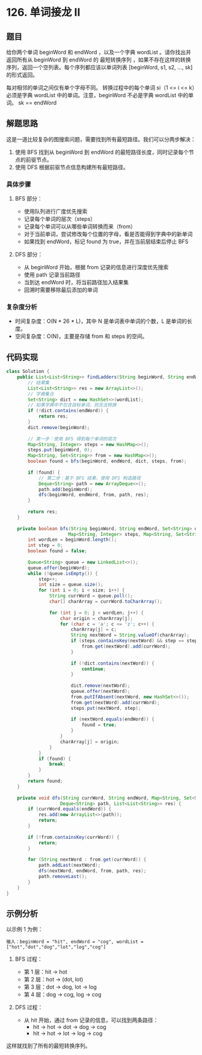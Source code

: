 # 126. 单词接龙 II

## 题目

给你两个单词 beginWord 和 endWord ，以及一个字典 wordList 。请你找出并返回所有从 beginWord 到 endWord 的 最短转换序列 ，如果不存在这样的转换序列，返回一个空列表。每个序列都应该以单词列表 [beginWord, s1, s2, ..., sk] 的形式返回。

每对相邻的单词之间仅有单个字母不同。
转换过程中的每个单词 si（1 <= i <= k）必须是字典 wordList 中的单词。注意，beginWord 不必是字典 wordList 中的单词。
sk == endWord

## 解题思路

这是一道比较复杂的图搜索问题，需要找到所有最短路径。我们可以分两步解决：

1. 使用 BFS 找到从 beginWord 到 endWord 的最短路径长度，同时记录每个节点的前驱节点。
2. 使用 DFS 根据前驱节点信息构建所有最短路径。

### 具体步骤

1. BFS 部分：
   - 使用队列进行广度优先搜索
   - 记录每个单词的层次（steps）
   - 记录每个单词可以从哪些单词转换而来（from）
   - 对于当前单词，尝试修改每个位置的字母，看是否能得到字典中的新单词
   - 如果找到 endWord，标记 found 为 true，并在当前层结束后停止 BFS

2. DFS 部分：
   - 从 beginWord 开始，根据 from 记录的信息进行深度优先搜索
   - 使用 path 记录当前路径
   - 当到达 endWord 时，将当前路径加入结果集
   - 回溯时需要移除最后添加的单词

### 复杂度分析

- 时间复杂度：O(N * 26 * L)，其中 N 是单词表中单词的个数，L 是单词的长度。
- 空间复杂度：O(N)，主要是存储 from 和 steps 的空间。

## 代码实现

```java
class Solution {
    public List<List<String>> findLadders(String beginWord, String endWord, List<String> wordList) {
        // 结果集
        List<List<String>> res = new ArrayList<>();
        // 字典集合
        Set<String> dict = new HashSet<>(wordList);
        // 如果字典中不包含目标单词，则无法转换
        if (!dict.contains(endWord)) {
            return res;
        }
        dict.remove(beginWord);
        
        // 第一步：使用 BFS 得到每个单词的层次
        Map<String, Integer> steps = new HashMap<>();
        steps.put(beginWord, 0);
        Map<String, Set<String>> from = new HashMap<>();
        boolean found = bfs(beginWord, endWord, dict, steps, from);
        
        if (found) {
            // 第二步：基于 BFS 结果，使用 DFS 构造路径
            Deque<String> path = new ArrayDeque<>();
            path.add(beginWord);
            dfs(beginWord, endWord, from, path, res);
        }
        
        return res;
    }
    
    private boolean bfs(String beginWord, String endWord, Set<String> dict, 
                       Map<String, Integer> steps, Map<String, Set<String>> from) {
        int wordLen = beginWord.length();
        int step = 0;
        boolean found = false;
        
        Queue<String> queue = new LinkedList<>();
        queue.offer(beginWord);
        while (!queue.isEmpty()) {
            step++;
            int size = queue.size();
            for (int i = 0; i < size; i++) {
                String currWord = queue.poll();
                char[] charArray = currWord.toCharArray();
                
                for (int j = 0; j < wordLen; j++) {
                    char origin = charArray[j];
                    for (char c = 'a'; c <= 'z'; c++) {
                        charArray[j] = c;
                        String nextWord = String.valueOf(charArray);
                        if (steps.containsKey(nextWord) && step == steps.get(nextWord)) {
                            from.get(nextWord).add(currWord);
                        }
                        
                        if (!dict.contains(nextWord)) {
                            continue;
                        }
                        
                        dict.remove(nextWord);
                        queue.offer(nextWord);
                        from.putIfAbsent(nextWord, new HashSet<>());
                        from.get(nextWord).add(currWord);
                        steps.put(nextWord, step);
                        
                        if (nextWord.equals(endWord)) {
                            found = true;
                        }
                    }
                    charArray[j] = origin;
                }
            }
            if (found) {
                break;
            }
        }
        return found;
    }
    
    private void dfs(String currWord, String endWord, Map<String, Set<String>> from,
                    Deque<String> path, List<List<String>> res) {
        if (currWord.equals(endWord)) {
            res.add(new ArrayList<>(path));
            return;
        }
        
        if (!from.containsKey(currWord)) {
            return;
        }
        
        for (String nextWord : from.get(currWord)) {
            path.addLast(nextWord);
            dfs(nextWord, endWord, from, path, res);
            path.removeLast();
        }
    }
}
```

## 示例分析

以示例 1 为例：
```
输入：beginWord = "hit", endWord = "cog", wordList = ["hot","dot","dog","lot","log","cog"]
```

1. BFS 过程：
   - 第 1 层：hit -> hot
   - 第 2 层：hot -> (dot, lot)
   - 第 3 层：dot -> dog, lot -> log
   - 第 4 层：dog -> cog, log -> cog

2. DFS 过程：
   - 从 hit 开始，通过 from 记录的信息，可以找到两条路径：
     - hit -> hot -> dot -> dog -> cog
     - hit -> hot -> lot -> log -> cog

这样就找到了所有的最短转换序列。 